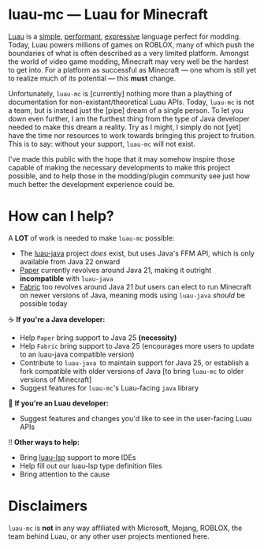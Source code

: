 # luau-mc — Luau for Minecraft

[Luau](https://luau.org) is a [simple](https://luau.org/syntax), [performant](https://luau.org/performance), [expressive](https://luau.org/typecheck) language perfect for modding.
Today, Luau powers millions of games on ROBLOX, many of which push the boundaries of what is often described as a very limited platform.
Amongst the world of video game modding, Minecraft may very well be the hardest to get into. For a platform as successful as Minecraft — one whom is still yet to realize much of its potential — this **must** change.

Unfortunately, `luau-mc` is [currently] nothing more than a plaything of documentation for non-existant/theoretical Luau APIs.
Today, `luau-mc` is not a team, but is instead just the [pipe] dream of a single person.
To let you down even further, I am the furthest thing from the type of Java developer needed to make this dream a reality.
Try as I might, I simply do not [yet] have the time nor resources to work towards bringing this project to fruition. This is to say: without your support, `luau-mc` will not exist.

I've made this public with the hope that it may somehow inspire those capable of making the necessary developments to make this project possible, and to help those in the modding/plugin community see just how much better the development experience could be.

# How can I help?

A **LOT** of work is needed to make `luau-mc` possible:
- The [luau-java](https://github.com/hollow-cube/luau-java) project *does* exist, but uses Java's FFM API, which is only available from Java 22 onward
- [Paper](https://github.com/PaperMC/Paper) currently revolves around Java 21, making it outright **incompatible** with `luau-java`
- [Fabric]() too revolves around Java 21 *but* users can elect to run Minecraft on newer versions of Java, meaning mods using `luau-java` *should* be possible today

☕ **If you're a Java developer:**
- Help `Paper` bring support to Java 25 **(necessity)**
- Help `Fabric` bring support to Java 25 (encourages more users to update to an luau-java compatible version)
- Contribute to `luau-java `to maintain support for Java 25, or establish a fork compatible with older versions of Java [to bring `luau-mc` to older versions of Minecraft]
- Suggest features for `luau-mc`'s Luau-facing `java` library

🐳 **If you're an Luau developer:**
- Suggest features and changes you'd like to see in the user-facing Luau APIs

‼️ **Other ways to help:**
- Bring [luau-lsp](https://github.com/JohnnyMorganz/luau-lsp) support to more IDEs
- Help fill out our luau-lsp type definition files
- Bring attention to the cause

# Disclaimers
`luau-mc` is **not** in any way affiliated with Microsoft, Mojang, ROBLOX, the team behind Luau, or any other user projects mentioned here.
